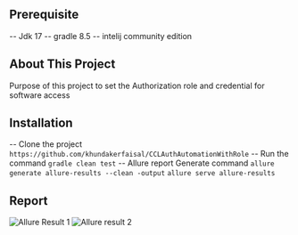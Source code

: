 ## Prerequisite
-- Jdk 17
-- gradle 8.5
-- intelij community edition

## About This Project
Purpose of this  project to set the Authorization role and credential for software access

## Installation
-- Clone the project ```https://github.com/khundakerfaisal/CCLAuthAutomationWithRole```
-- Run the command ```gradle clean test```
-- Allure report Generate command
    ```allure generate allure-results --clean -output```
    ```allure serve allure-results ```



## Report
![Allure Result 1](https://github.com/user-attachments/assets/1f03db0a-2830-4206-9c39-720ce8a44fc9)
![Allure result 2](https://github.com/user-attachments/assets/dcf74516-5854-493f-9caa-f94fef297f2b)
